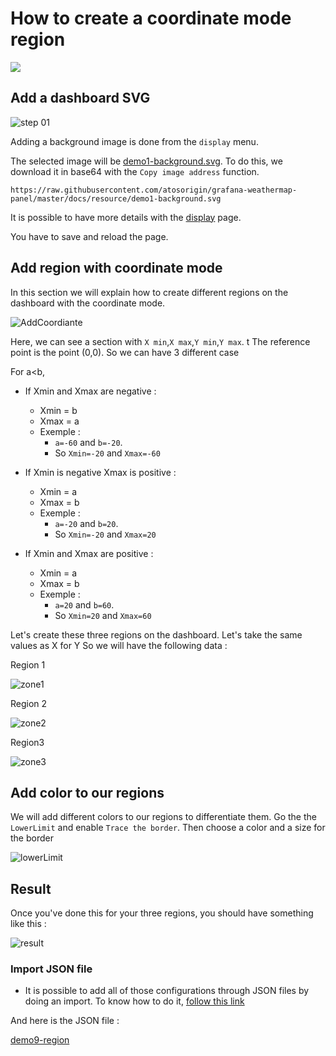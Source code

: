 # How to create a coordinate mode region
[![](../../screenshots/other/Go-back.png)](README.md)

## Add a dashboard SVG

 
![step 01](../../screenshots/demo/tutorial1/step01.jpg)


Adding a background image is done from the `display` menu.

The selected image will be [demo1-background.svg](../../resource/demo1-background.svg). To do this, we download it in base64 with the `Copy image address` function.


```
https://raw.githubusercontent.com/atosorigin/grafana-weathermap-panel/master/docs/resource/demo1-background.svg

```

It is possible to have more details with the [display](../editor/display.md) page.

You have to save and reload the page.

## Add region with coordinate mode

In this section we will explain how to create different regions on the dashboard with the coordinate mode.

![AddCoordiante](../../screenshots/demo/tutorial9/RegionCoordinateMode.png)

Here, we can see a section with `X min`,`X max`,`Y min`,`Y max`.
t
The reference point is the point (0,0). So we can have 3 different case 

For a<b, 
- If Xmin and Xmax are negative :
    - Xmin = b
    - Xmax = a
    - Exemple : 
        - `a=-60` and `b=-20`. 
        - So `Xmin=-20` and `Xmax=-60`

- If Xmin is negative Xmax is positive :
    - Xmin = a
    - Xmax = b
    - Exemple : 
        - `a=-20` and `b=20`. 
        - So `Xmin=-20` and `Xmax=20`

- If Xmin and Xmax are positive :
    - Xmin = a
    - Xmax = b
    - Exemple : 
        - `a=20` and `b=60`. 
        - So `Xmin=20` and `Xmax=60`

Let's create these three regions on the dashboard. 
Let's take the same values as X for Y
So we will have the following data :

Region 1

![zone1](../../screenshots/demo/tutorial9/zone1.png)

Region 2

![zone2](../../screenshots/demo/tutorial9/zone2.png)

Region3

![zone3](../../screenshots/demo/tutorial9/zone3.png)

## Add color to our regions

We will add different colors to our regions to differentiate them. Go the the `LowerLimit` and enable `Trace the border`. Then choose a color and a size for the border

![lowerLimit](../../screenshots/demo/tutorial9/lowerLimit.png)

## Result

Once you've done this for your three regions, you should have something like this :

![result](../../screenshots/demo/tutorial9/result.png)

### Import JSON file

- It is possible to add all of those configurations through JSON files by doing an import. To know how to do it, [follow this link](../editor/import.md)

And here is the JSON file :

[demo9-region](../../resource/demo9-region.json) 